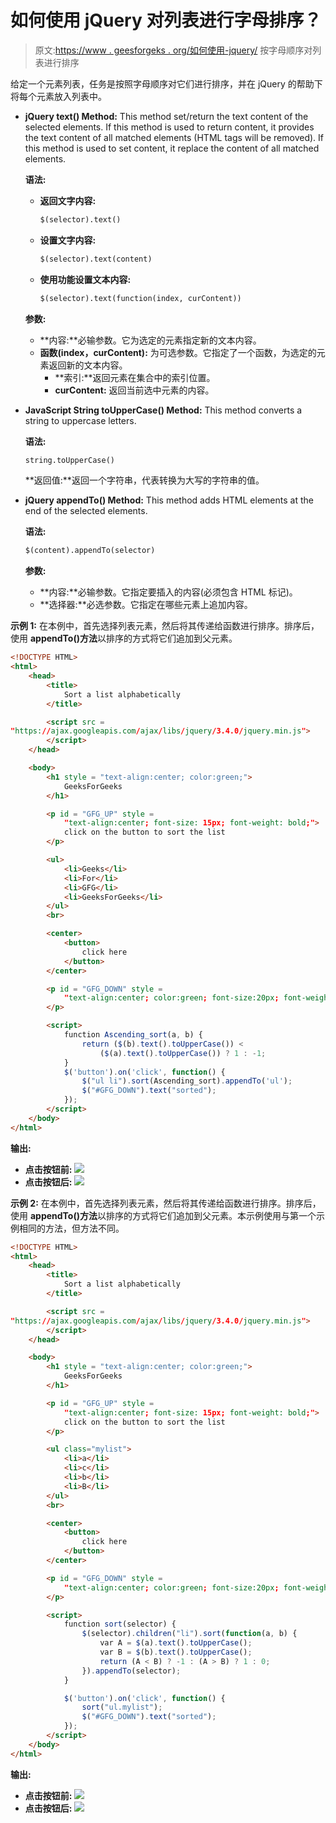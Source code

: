 # 如何使用 jQuery 对列表进行字母排序？

> 原文:[https://www . geesforgeks . org/如何使用-jquery/](https://www.geeksforgeeks.org/how-to-sort-a-list-alphabetically-using-jquery/) 按字母顺序对列表进行排序

给定一个元素列表，任务是按照字母顺序对它们进行排序，并在 jQuery 的帮助下将每个元素放入列表中。

*   **jQuery text() Method:** This method set/return the text content of the selected elements. If this method is used to return content, it provides the text content of all matched elements (HTML tags will be removed). If this method is used to set content, it replace the content of all matched elements.

    **语法:**

    *   **返回文字内容:**

        ```html
        $(selector).text()
        ```

    *   **设置文字内容:**

        ```html
        $(selector).text(content)
        ```

    *   **使用功能设置文本内容:**

        ```html
        $(selector).text(function(index, curContent))
        ```

    **参数:**

    *   **内容:**必输参数。它为选定的元素指定新的文本内容。
    *   **函数(index，curContent):** 为可选参数。它指定了一个函数，为选定的元素返回新的文本内容。
        *   **索引:**返回元素在集合中的索引位置。
        *   **curContent:** 返回当前选中元素的内容。
*   **JavaScript String toUpperCase() Method:** This method converts a string to uppercase letters.

    **语法:**

    ```html
    string.toUpperCase()
    ```

    **返回值:**返回一个字符串，代表转换为大写的字符串的值。

*   **jQuery appendTo() Method:** This method adds HTML elements at the end of the selected elements.

    **语法:**

    ```html
    $(content).appendTo(selector)
    ```

    **参数:**

    *   **内容:**必输参数。它指定要插入的内容(必须包含 HTML 标记)。
    *   **选择器:**必选参数。它指定在哪些元素上追加内容。

**示例 1:** 在本例中，首先选择列表元素，然后将其传递给函数进行排序。排序后，使用 **appendTo()方法**以排序的方式将它们追加到父元素。

```html
<!DOCTYPE HTML> 
<html> 
    <head> 
        <title> 
            Sort a list alphabetically
        </title>

        <script src = 
"https://ajax.googleapis.com/ajax/libs/jquery/3.4.0/jquery.min.js">
        </script>
    </head> 

    <body> 
        <h1 style = "text-align:center; color:green;"> 
            GeeksForGeeks 
        </h1>

        <p id = "GFG_UP" style = 
            "text-align:center; font-size: 15px; font-weight: bold;">
            click on the button to sort the list
        </p>

        <ul>
            <li>Geeks</li>
            <li>For</li>
            <li>GFG</li>
            <li>GeeksForGeeks</li>
        </ul>
        <br>

        <center>
            <button>
                click here
            </button>
        </center>

        <p id = "GFG_DOWN" style = 
            "text-align:center; color:green; font-size:20px; font-weight:bold;">
        </p>

        <script>
            function Ascending_sort(a, b) {
                return ($(b).text().toUpperCase()) < 
                    ($(a).text().toUpperCase()) ? 1 : -1; 
            }
            $('button').on('click', function() {
                $("ul li").sort(Ascending_sort).appendTo('ul');
                $("#GFG_DOWN").text("sorted");
            });                 
        </script> 
    </body> 
</html>                    
```

**输出:**

*   **点击按钮前:**
    ![](img/ef9ea9509c1caa2d5cb9bc791977879d.png)
*   **点击按钮后:**
    ![](img/610f21bade0ea28f61771df8281ce8e6.png)

**示例 2:** 在本例中，首先选择列表元素，然后将其传递给函数进行排序。排序后，使用 **appendTo()方法**以排序的方式将它们追加到父元素。本示例使用与第一个示例相同的方法，但方法不同。

```html
<!DOCTYPE HTML> 
<html> 
    <head> 
        <title> 
            Sort a list alphabetically
        </title>

        <script src = 
"https://ajax.googleapis.com/ajax/libs/jquery/3.4.0/jquery.min.js">
        </script>
    </head> 

    <body> 
        <h1 style = "text-align:center; color:green;"> 
            GeeksForGeeks 
        </h1>

        <p id = "GFG_UP" style =
            "text-align:center; font-size: 15px; font-weight: bold;">
            click on the button to sort the list
        </p>

        <ul class="mylist">
            <li>a</li>
            <li>c</li>
            <li>b</li>
            <li>B</li>
        </ul>
        <br>

        <center>
            <button>
                click here
            </button>
        </center>

        <p id = "GFG_DOWN" style = 
            "text-align:center; color:green; font-size:20px; font-weight:bold;">
        </p>

        <script>
            function sort(selector) {
                $(selector).children("li").sort(function(a, b) {
                    var A = $(a).text().toUpperCase();
                    var B = $(b).text().toUpperCase();
                    return (A < B) ? -1 : (A > B) ? 1 : 0;
                }).appendTo(selector);
            }

            $('button').on('click', function() {
                sort("ul.mylist");
                $("#GFG_DOWN").text("sorted");
            });                 
        </script> 
    </body> 
</html>                    
```

**输出:**

*   **点击按钮前:**
    ![](img/ef9ea9509c1caa2d5cb9bc791977879d.png)
*   **点击按钮后:**
    ![](img/610f21bade0ea28f61771df8281ce8e6.png)